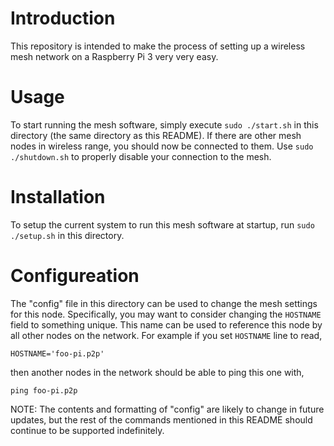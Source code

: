 Introduction
============
This repository is intended to make the process of setting
up a wireless mesh network on a Raspberry Pi 3 very very easy.

Usage
=====
To start running the mesh software, simply execute `sudo ./start.sh` 
in this directory (the same directory as this README). If there are other 
mesh nodes in wireless range, you should now be connected to them. Use 
`sudo ./shutdown.sh` to properly disable your connection to the mesh.

Installation
============
To setup the current system to run this mesh software at startup,
run `sudo ./setup.sh` in this directory.

Configureation
==============
The "config" file in this directory can be used to change the mesh
settings for this node. Specifically, you may want to consider changing
the `HOSTNAME` field to something unique. This name can be used to reference
this node by all other nodes on the network. For example if you set `HOSTNAME`
line to read,

    HOSTNAME='foo-pi.p2p'

then another nodes in the network should be able to ping this one with,

    ping foo-pi.p2p

NOTE: The contents and formatting of "config" are likely to change in future 
updates, but the rest of the commands mentioned in this README should continue 
to be supported indefinitely.

